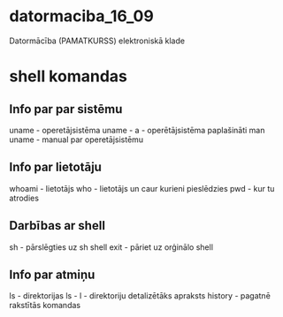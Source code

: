 # datormaciba_16_09
Datormācība (PAMATKURSS) elektroniskā klade
# shell komandas

## Info par par sistēmu
uname - operetājsistēma
uname - a   - operētājsistēma paplašināti
man uname - manual par operetājsistēmu
## Info par lietotāju
whoami - lietotājs
who - lietotājs un caur kurieni pieslēdzies
pwd - kur tu atrodies
## Darbības ar shell
sh - pārslēgties uz sh shell
exit - pāriet uz orģinālo shell
## Info par atmiņu
ls - direktorijas
ls - l   - direktoriju detalizētāks apraksts
history - pagatnē rakstītās komandas
